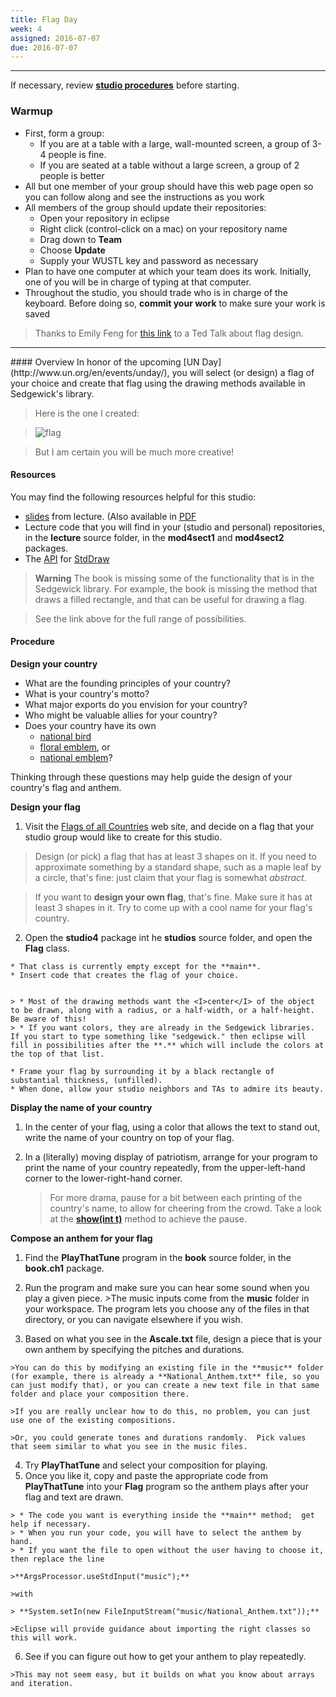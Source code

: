 ```yaml
---
title: Flag Day
week: 4
assigned: 2016-07-07
due: 2016-07-07
---
```


---
If necessary, review **[studio procedures](http://www.cs.wustl.edu/~jp/cse131/)** before
starting.

### Warmup
* First, form a group:
    * If you are at a table with a large, wall-mounted screen, a group of 3-4 people is fine.
    * If you are seated at a table without a large screen, a group of 2 people is better
* All but one member of your group should have this web page open so you can follow along and see the instructions as you work
* All members of the group should update their repositories:
    * Open your repository in eclipse
    * Right click (control-click on a mac) on your repository name
    * Drag down to **Team**
    * Choose **Update**
    * Supply your WUSTL key and password as necessary
* Plan to have one computer at which your team does its work. Initially, one of you will be in charge of typing at that computer.
* Throughout the studio, you should trade who is in charge of the keyboard. Before doing so, **commit your work** to make sure your work is saved

>Thanks to Emily Feng for [this link](https://www.youtube.com/watch?v=pnv5iKB2hl4) to a Ted Talk about flag design.

<HR>
#### Overview
In honor of the upcoming [UN Day](http://www.un.org/en/events/unday/), you will select (or design) a flag of your choice and create that flag using the drawing methods available in Sedgewick's library.

>Here is the one I created:



> ![flag](../../../studios/franceflag.png)



>But I am certain you will be much more creative!

#### Resources
You may find the following resources helpful for this studio:

* [slides](http://www.cs.wustl.edu/~jp/cse131/slides/15inout.pptx) from lecture. (Also
available in [PDF](http://www.cs.wustl.edu/~jp/cse131/slides/15inout.pdf)
* Lecture code that you will find in your (studio and personal) repositories, in the **lecture** source folder, in the **mod4sect1** and **mod4sect2** packages.
* The [API](http://en.wikipedia.org/wiki/Application_programming_interface) for [StdDraw](http://introcs.cs.princeton.edu/java/stdlib/javadoc/StdDraw.html)

> **Warning** The book is missing some of the functionality that is in
the Sedgewick library.  For example, the book is missing the method that
draws a filled rectangle, and that can be useful for drawing a flag.

>See the link above for the full range of possibilities.

#### Procedure

**Design your country**
 * What are the founding principles of your country?
 * What is your country's motto?
 * What major exports do you envision for your country?
 * Who might be valuable allies for your country?
 * Does your country have its own
    * [national bird](http://en.wikipedia.org/wiki/List_of_national_birds)
    * [floral emblem](http://en.wikipedia.org/wiki/Floral_emblem), or
    * [national emblem](http://en.wikipedia.org/wiki/National_emblem)?

Thinking through these questions may help guide the design of your country's flag and anthem.

**Design your flag**

  1. Visit the [Flags of all Countries](http://flagpedia.net/) web site, and decide on a flag that your studio group would like to create for this studio.

  > Design (or pick) a flag that has at least 3 shapes on it.  If you need to approximate something by a standard shape, such as a maple leaf by a circle, that's fine:  just claim that your flag is somewhat _abstract_.

  > If you want to **design your own flag**, that's fine.  Make sure it has at least 3 shapes in it.  Try to come up with a cool name for your flag's country.

  2. Open the **studio4** package int he **studios** source folder, and open the **Flag** class.

    * That class is currently empty except for the **main**.
    * Insert code that creates the flag of your choice.


    > * Most of the drawing methods want the <I>center</I> of the object to be drawn, along with a radius, or a half-width, or a half-height.   Be aware of this!
    > * If you want colors, they are already in the Sedgewick libraries.  If you start to type something like "sedgewick." then eclipse will fill in possibilities after the **.** which will include the colors at the top of that list.

    * Frame your flag by surrounding it by a black rectangle of substantial thickness, (unfilled).
    * When done, allow your studio neighbors and TAs to admire its beauty.

**Display the name of your country**

 1. In the center of your flag, using a color that allows the text to stand out, write the name of your country on top of your flag.
 2. In a (literally) moving display of patriotism, arrange for your program to print the name of your country repeatedly, from the upper-left-hand corner to the lower-right-hand corner.

    >For more drama, pause for a bit between each printing of the country's name, to allow for cheering from the crowd. Take a look at the **[show(int t)](http://introcs.cs.princeton.edu/java/stdlib/javadoc/StdDraw.html#show(int))** method to achieve the pause.


**Compose an anthem for your flag**

  1. Find the **PlayThatTune** program in the **book** source folder, in the **book.ch1** package.
  2. Run the program and make sure you can hear some sound when you play a given piece.
    >The music inputs come from the **music** folder in your workspace.  The program lets you choose any of the files in that directory, or you can navigate elsewhere if you wish.

  3. Based on what you see in the **Ascale.txt** file, design a piece that is your own anthem by specifying the pitches and durations.

    >You can do this by modifying an existing file in the **music** folder (for example, there is already a **National_Anthem.txt** file, so you can just modify that), or you can create a new text file in that same folder and place your composition there.

    >If you are really unclear how to do this, no problem, you can just use one of the existing compositions.

    >Or, you could generate tones and durations randomly.  Pick values that seem similar to what you see in the music files.

  4. Try **PlayThatTune** and select your composition for playing.
  5. Once you like it, copy and paste the appropriate code from **PlayThatTune** into your **Flag** program so the anthem plays after your flag and text are drawn.

    > * The code you want is everything inside the **main** method;  get help if necessary.
    > * When you run your code, you will have to select the anthem by hand.
    > * If you want the file to open without the user having to choose it, then replace the line

    >**ArgsProcessor.useStdInput("music");**

    >with

    > **System.setIn(new FileInputStream("music/National_Anthem.txt"));**

    >Eclipse will provide guidance about importing the right classes so this will work.

  6. See if you can figure out how to get your anthem to play repeatedly.

    >This may not seem easy, but it builds on what you know about arrays and iteration.
